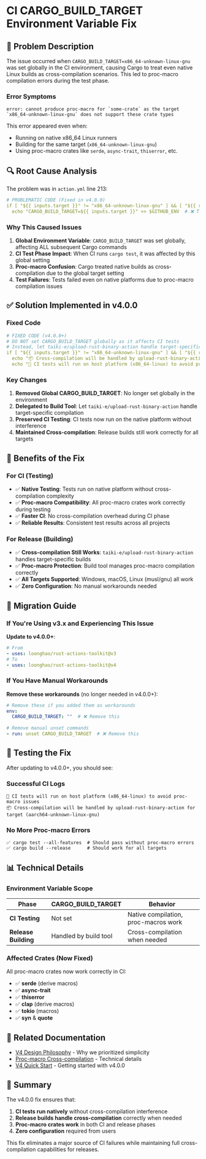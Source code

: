# CI CARGO_BUILD_TARGET Environment Variable Fix

## 🐛 Problem Description

The issue occurred when `CARGO_BUILD_TARGET=x86_64-unknown-linux-gnu` was set globally in the CI environment, causing Cargo to treat even native Linux builds as cross-compilation scenarios. This led to proc-macro compilation errors during the test phase.

### Error Symptoms

```
error: cannot produce proc-macro for `some-crate` as the target `x86_64-unknown-linux-gnu` does not support these crate types
```

This error appeared even when:
- Running on native x86_64 Linux runners
- Building for the same target (`x86_64-unknown-linux-gnu`)
- Using proc-macro crates like `serde`, `async-trait`, `thiserror`, etc.

## 🔍 Root Cause Analysis

The problem was in `action.yml` line 213:

```yaml
# PROBLEMATIC CODE (Fixed in v4.0.0)
if [ "${{ inputs.target }}" != "x86_64-unknown-linux-gnu" ] && [ "${{ runner.os }}" == "Linux" ]; then
  echo "CARGO_BUILD_TARGET=${{ inputs.target }}" >> $GITHUB_ENV  # ❌ This affects ALL cargo commands
```

### Why This Caused Issues

1. **Global Environment Variable**: `CARGO_BUILD_TARGET` was set globally, affecting ALL subsequent Cargo commands
2. **CI Test Phase Impact**: When CI runs `cargo test`, it was affected by this global setting
3. **Proc-macro Confusion**: Cargo treated native builds as cross-compilation due to the global target setting
4. **Test Failures**: Tests failed even on native platforms due to proc-macro compilation issues

## ✅ Solution Implemented in v4.0.0

### Fixed Code

```yaml
# FIXED CODE (v4.0.0+)
# DO NOT set CARGO_BUILD_TARGET globally as it affects CI tests
# Instead, let taiki-e/upload-rust-binary-action handle target-specific builds
if [ "${{ inputs.target }}" != "x86_64-unknown-linux-gnu" ] && [ "${{ runner.os }}" == "Linux" ]; then
  echo "📦 Cross-compilation will be handled by upload-rust-binary-action for target (${{ inputs.target }})"
  echo "🧪 CI tests will run on host platform (x86_64-linux) to avoid proc-macro issues"
```

### Key Changes

1. **Removed Global CARGO_BUILD_TARGET**: No longer set globally in the environment
2. **Delegated to Build Tool**: Let `taiki-e/upload-rust-binary-action` handle target-specific compilation
3. **Preserved CI Testing**: CI tests now run on the native platform without interference
4. **Maintained Cross-compilation**: Release builds still work correctly for all targets

## 🎯 Benefits of the Fix

### For CI (Testing)
- ✅ **Native Testing**: Tests run on native platform without cross-compilation complexity
- ✅ **Proc-macro Compatibility**: All proc-macro crates work correctly during testing
- ✅ **Faster CI**: No cross-compilation overhead during CI phase
- ✅ **Reliable Results**: Consistent test results across all projects

### For Release (Building)
- ✅ **Cross-compilation Still Works**: `taiki-e/upload-rust-binary-action` handles target-specific builds
- ✅ **Proc-macro Protection**: Build tool manages proc-macro compilation correctly
- ✅ **All Targets Supported**: Windows, macOS, Linux (musl/gnu) all work
- ✅ **Zero Configuration**: No manual workarounds needed

## 🔄 Migration Guide

### If You're Using v3.x and Experiencing This Issue

**Update to v4.0.0+**:
```yaml
# From
- uses: loonghao/rust-actions-toolkit@v3
# To  
- uses: loonghao/rust-actions-toolkit@v4
```

### If You Have Manual Workarounds

**Remove these workarounds** (no longer needed in v4.0.0+):
```yaml
# Remove these if you added them as workarounds
env:
  CARGO_BUILD_TARGET: ""  # ❌ Remove this
  
# Remove manual unset commands
- run: unset CARGO_BUILD_TARGET  # ❌ Remove this
```

## 🧪 Testing the Fix

After updating to v4.0.0+, you should see:

### Successful CI Logs
```
🧪 CI tests will run on host platform (x86_64-linux) to avoid proc-macro issues
📦 Cross-compilation will be handled by upload-rust-binary-action for target (aarch64-unknown-linux-gnu)
```

### No More Proc-macro Errors
```
✅ cargo test --all-features  # Should pass without proc-macro errors
✅ cargo build --release      # Should work for all targets
```

## 📊 Technical Details

### Environment Variable Scope

| Phase | CARGO_BUILD_TARGET | Behavior |
|-------|-------------------|----------|
| **CI Testing** | Not set | Native compilation, proc-macros work |
| **Release Building** | Handled by build tool | Cross-compilation when needed |

### Affected Crates (Now Fixed)

All proc-macro crates now work correctly in CI:
- ✅ **serde** (derive macros)
- ✅ **async-trait** 
- ✅ **thiserror**
- ✅ **clap** (derive macros)
- ✅ **tokio** (macros)
- ✅ **syn** & **quote**

## 🔗 Related Documentation

- [V4 Design Philosophy](V4_DESIGN_PHILOSOPHY.md) - Why we prioritized simplicity
- [Proc-macro Cross-compilation](PROC_MACRO_CROSS_COMPILATION.md) - Technical details
- [V4 Quick Start](V4_QUICK_START.md) - Getting started with v4.0.0

## 📝 Summary

The v4.0.0 fix ensures that:
1. **CI tests run natively** without cross-compilation interference
2. **Release builds handle cross-compilation** correctly when needed  
3. **Proc-macro crates work** in both CI and release phases
4. **Zero configuration** required from users

This fix eliminates a major source of CI failures while maintaining full cross-compilation capabilities for releases.
